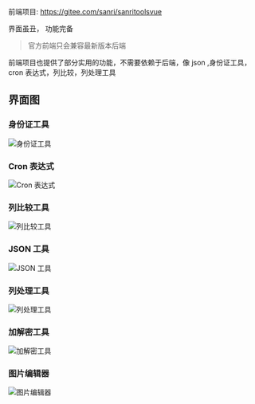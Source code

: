 前端项目: https://gitee.com/sanri/sanritoolsvue

界面虽丑， 功能完备

> 官方前端只会兼容最新版本后端

前端项目也提供了部分实用的功能，不需要依赖于后端，像 json ,身份证工具，cron 表达式，列比较，列处理工具

## 界面图

### 身份证工具

![身份证工具](http://pic.yupoo.com/sanri1993/b657d787/dbf79d5e.png)

### Cron 表达式

![Cron 表达式](http://pic.yupoo.com/sanri1993/7d36afed/60280334.png)

### 列比较工具

![列比较工具](http://pic.yupoo.com/sanri1993/905fdae6/eb9f45f3.png)

### JSON 工具

![JSON 工具](http://pic.yupoo.com/sanri1993/9f6df423/1acf3265.png)

### 列处理工具

![列处理工具](http://pic.yupoo.com/sanri1993/08a95cd8/934e6fa9.png)

### 加解密工具

![加解密工具](http://pic.yupoo.com/sanri1993/57a437ef/f2a2b2c1.png)

### 图片编辑器

![图片编辑器](http://pic.yupoo.com/sanri1993/343733b6/6f963327.png)
